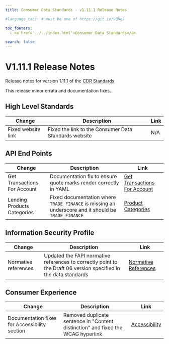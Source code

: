 ```yaml
---
title: Consumer Data Standards - v1.11.1 Release Notes

#language_tabs: # must be one of https://git.io/vQNgJ

toc_footers:
  - <a href='../../index.html'>Consumer Data Standards</a>

search: false
---
```


# V1.11.1 Release Notes
Release notes for version 1.11.1 of the [CDR Standards](../../index.html).

This release minor errata and documentation fixes.

## High Level Standards

|Change|Description|Link|
|------|-----------|----|
| Fixed website link | Fixed the link to the Consumer Data Standards website | N/A |

## API End Points

|Change|Description|Link|
|------|-----------|----|
| Get Transactions For Account | Documentation fix to ensure quote marks render correctly in YAML | [Get Transactions For Account](../../#get-transactions-for-account)|
| Lending Products Categories | Fixed documentation where `TRADE FINANCE` is missing an underscore and it should be `TRADE_FINANCE` | [Product Categories](../../#product-categories) |

## Information Security Profile
|Change|Description|Link|
|------|-----------|----|
| Normative references | Updated the FAPI normative references to correctly point to the Draft 06 version specified in the data standards | [Normative References](../../#normative-references)|

## Consumer Experience

|Change|Description|Link|
|------|-----------|----|
| Documentation fixes for Accessibility section | Removed duplicate sentence in "Content distinction" and fixed the WCAG hyperlink | [Accessibility](../../#accessibility-standards)|
